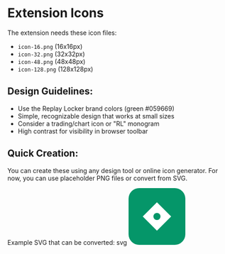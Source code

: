 
# Extension Icons

The extension needs these icon files:

- `icon-16.png` (16x16px)
- `icon-32.png` (32x32px) 
- `icon-48.png` (48x48px)
- `icon-128.png` (128x128px)

## Design Guidelines:
- Use the Replay Locker brand colors (green #059669)
- Simple, recognizable design that works at small sizes
- Consider a trading/chart icon or "RL" monogram
- High contrast for visibility in browser toolbar

## Quick Creation:
You can create these using any design tool or online icon generator. For now, you can use placeholder PNG files or convert from SVG.

Example SVG that can be converted:
svg
<svg width="128" height="128" viewBox="0 0 128 128" xmlns="http://www.w3.org/2000/svg">
  <rect width="128" height="128" rx="24" fill="#059669"/>
  <path d="M32 64L64 32L96 64L64 96Z" fill="white"/>
  <circle cx="64" cy="64" r="8" fill="#059669"/>
</svg>

